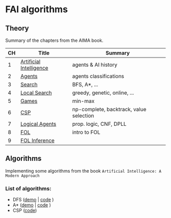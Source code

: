 # FAI algorithms

## Theory

Summary of the chapters from the AIMA book.

| CH  | Title                                        | Summary                                 |
| --- | -------------------------------------------- | --------------------------------------- |
| 1   | [Artificial Intelligence](notes/AIMA.ch1.md) | agents & AI history                     |
| 2   | [Agents](notes/AIMA.ch2.md)                  | agents classifications                  |
| 3   | [Search](notes/AIMA.ch3.md)                  | BFS, A\*, ...                           |
| 4   | [Local Search](notes/AIMA.ch4.md)            | greedy, genetic, online, ...            |
| 5   | [Games](notes/AIMA.ch5.md)                   | min-max                                 |
| 6   | [CSP](notes/AIMA.ch6.md)                     | np-complete, backtrack, value selection |
| 7   | [Logical Agents](notes/AIMA.ch7.md)          | prop. logic, CNF, DPLL                  |
| 8   | [FOL](notes/AIMA.ch8.md)                     | intro to FOL                            |
| 9   | [FOL Inference ](notes/AIMA.ch9.md)          |                                         |

## Algorithms

Implementing some algorithms from the book `Artificial Intelligence: A Modern Approach`

### List of algorithms:

- DFS ([demo](https://serene-lewin-d01df9.netlify.app/) | [code](https://github.com/thomasreolon/REACT-searchAlgorithms) )
- A\* ([demo](https://serene-lewin-d01df9.netlify.app/) | [code](https://github.com/thomasreolon/REACT-searchAlgorithms) )
- CSP ([code](algs/csp/solution.py))
